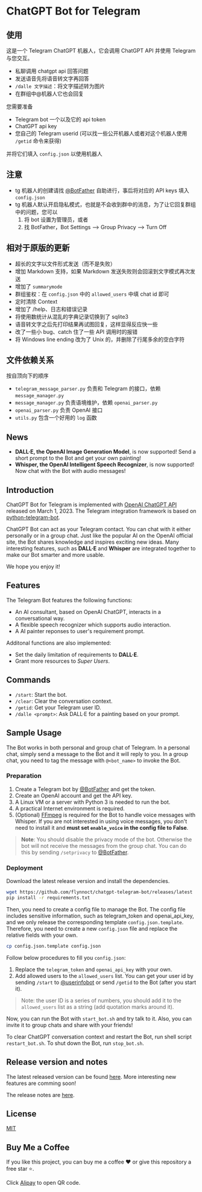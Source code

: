 # ChatGPT Bot for Telegram

## 使用

这是一个 Telegram ChatGPT 机器人，它会调用 ChatGPT API 并使用 Telegram 与您交互。

* 私聊调用 chatgpt api 回答问题
* 发送语音先将语音转文字再回答
* `/dalle 文字描述`：将文字描述转为图片
* 在群组中@机器人它也会回复

您需要准备
* Telegram bot 一个以及它的 api token
* ChatGPT api key
* 您自己的 Telegram userid (可以找一些公开机器人或者对这个机器人使用 `/getid` 命令来获得)

并将它们填入 `config.json` 以使用机器人

## 注意

* tg 机器人的创建请找 [@BotFather](https://t.me/BotFather) 自助进行，事后将对应的 API keys 填入 `config.json`
* tg 机器人默认开启隐私模式，也就是不会收到群中的消息，为了让它回复群组中的问题，您可以
  1. 将 bot 设置为管理员，或者
  2. 找 BotFather，Bot Settings --> Group Privacy --> Turn Off

## 相对于原版的更新

* 超长的文字以文件形式发送（而不是失败）
* 增加 Markdown 支持，如果 Markdown 发送失败则会回滚到文字模式再次发送
* 增加了 `summarymode`
* 群组鉴权：在 `config.json` 中的 `allowed_users` 中填 chat id 即可
* 定时清除 Context
* 增加了 /help、日志和错误记录
* 将使用数统计从混乱的字典记录切换到了 sqlite3
* 语音转文字之后先打印结果再试图回复，这样显得反应快一些
* 改了一些小 bug、catch 住了一些 API 调用时的报错
* 将 Windows line ending 改为了 Unix 的，并删除了行尾多余的空白字符

## 文件依赖关系

按自顶向下的顺序
* `telegram_message_parser.py` 负责和 Telegram 的接口，依赖 `message_manager.py`
* `message_manager.py` 负责语境维护，依赖 `openai_parser.py`
* `openai_parser.py` 负责 OpenAI 接口
* `utils.py` 包含一个好用的 `log` 函数

<!--![](/docs/dialog.png)-->

## News

- **DALL·E, the OpenAI Image Generation Model**, is now supported! Send a short prompt to the Bot and get your own painting!
- **Whisper, the OpenAI Intelligent Speech Recognizer**, is now supported! Now chat with the Bot with audio messages!

## Introduction

ChatGPT Bot for Telegram is implemented with [OpenAI ChatGPT API](https://platform.openai.com/docs/guides/chat) released on March 1, 2023. The Telegram integration framework is based on [python-telegram-bot](https://python-telegram-bot.org).

ChatGPT Bot can act as your Telegram contact. You can chat with it either personally or in a group chat. Just like the popular AI on the OpenAI official site, the Bot shares knowledge and inspires exciting new ideas. Many interesting features, such as **DALL·E** and **Whisper** are integrated together to make our Bot smarter and more usable.

We hope you enjoy it!

## Features

The Telegram Bot features the following functions:

- An AI consultant, based on OpenAI ChatGPT, interacts in a conversational way.
- A flexible speech recognizer which supports audio interaction.
- A AI painter reponses to user's requirement prompt.

Additonal functions are also implemented:

- Set the daily limitation of requirements to **DALL·E**.
- Grant more resources to _Super Users_.

## Commands

- `/start`: Start the bot.
- `/clear`: Clear the conversation context.
- `/getid`: Get your Telegram user ID.
- `/dalle <prompt>`: Ask DALL·E for a painting based on your prompt.

## Sample Usage

The Bot works in both personal and group chat of Telegram.
In a personal chat, simply send a message to the Bot and it will reply to you.
In a group chat, you need to tag the message with `@<bot_name>` to invoke the Bot.

### Preparation

1. Create a Telegram bot by [@BotFather](https://t.me/BotFather) and get the token.
2. Create an OpenAI account and get the API key.
3. A Linux VM or a server with Python 3 is needed to run the bot.
4. A practical Internet environment is required.
5. (Optional) [FFmpeg](https://ffmpeg.org) is required for the Bot to handle voice messages with Whisper. If you are not interested in using voice messages, you don't need to install it and **must set `enable_voice` in the config file to False**.

> **Note**: You should disable the privacy mode of the bot. Otherwise the bot will not receive the messages from the group chat. You can do this by sending `/setprivacy` to [@BotFather](https://t.me/BotFather).

### Deployment

Download the latest release version and install the dependencies.

```bash
wget https://github.com/flynnoct/chatgpt-telegram-bot/releases/latest
pip install -r requirements.txt
```

Then, you need to create a config file to manage the Bot. The config file includes sensitive information, such as telegram_token and openai_api_key, and we only release the corresponding template `config.json.template`. Therefore, you need to create a new `config.json` file and replace the relative fields with your own.

```bash
cp config.json.template config.json
```

Follow below procedures to fill you `config.json`:

1. Replace the `telegram_token` and `openai_api_key` with your own.
2. Add allowed users to the `allowed_users` list. You can get your user id by sending `/start` to [@userinfobot](https://t.me/userinfobot) or send `/getid` to the Bot (after you start it).

> Note: the user ID is a series of numbers, you should add it to the `allowed_users` list as a string (add quotation marks around it).

Now, you can run the Bot with `start_bot.sh` and try talk to it. Also, you can invite it to group chats and share with your friends!

To clear ChatGPT conversation context and restart the Bot, run shell script `restart_bot.sh`. To shut down the Bot, run `stop_bot.sh`.

## Release version and notes

The latest released version can be found [here](https://github.com/flynnoct/chatgpt-telegram-bot/releases/latest). More interesting new features are comming soon!

The release notes are [here](/docs/release_notes.md).

## License

[MIT](LICENSE.md)

## Buy Me a Coffee

If you like this project, you can buy me a coffee ❤️ or give this repository a free star ⭐️.

Click [Alipay](donate_code/alipay.jpg) to open QR code.
